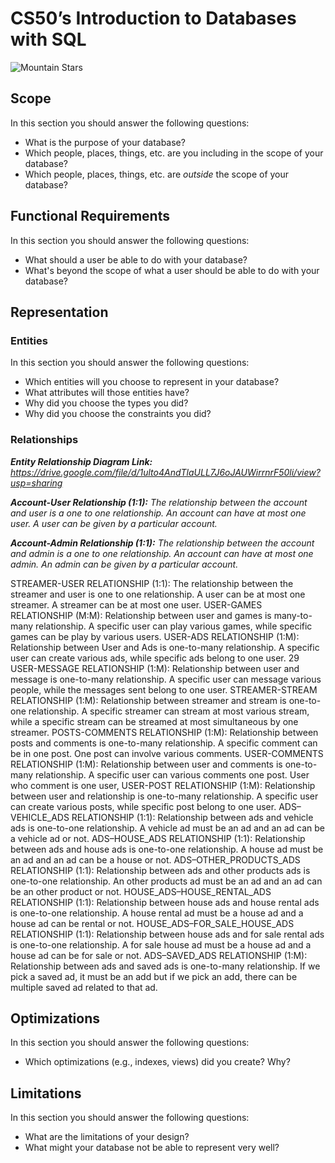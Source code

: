# CS50’s Introduction to Databases with SQL
![Mountain   Stars](https://github.com/user-attachments/assets/ecce4111-4fc6-4707-99c8-9a9eaabc9f8f)

## Scope
In this section you should answer the following questions:

* What is the purpose of your database?
* Which people, places, things, etc. are you including in the scope of your database?
* Which people, places, things, etc. are *outside* the scope of your database?

## Functional Requirements
In this section you should answer the following questions:

* What should a user be able to do with your database?
* What's beyond the scope of what a user should be able to do with your database?

## Representation
### Entities
In this section you should answer the following questions:

* Which entities will you choose to represent in your database?
* What attributes will those entities have?
* Why did you choose the types you did?
* Why did you choose the constraints you did?

### Relationships
**_Entity Relationship Diagram Link:_** _https://drive.google.com/file/d/1ulto4AndTlaULL7J6oJAUWirrnrF50li/view?usp=sharing_

**_Account-User Relationship (1:1):_** _The relationship between the account and user is a one to one relationship. An account can have at most one user. A user can be given by a particular account._

**_Account-Admin Relationship (1:1):_** _The relationship between the account and admin is a one to one relationship. An account can have at most one admin. An admin can be given by a particular account._

STREAMER-USER RELATIONSHIP (1:1): The relationship between the streamer and user is one to one relationship. A user can be at most one streamer. A streamer can be at most one user.
USER-GAMES RELATIONSHIP (M:M): Relationship between user and games is many-to-many relationship. A specific user can play various games, while specific games can be play by various users.
USER-ADS RELATIONSHIP (1:M): Relationship between User and Ads is one-to-many relationship. A specific user can create various ads, while specific ads belong to one user.
29
USER-MESSAGE RELATIONSHIP (1:M): Relationship between user and message is one-to-many relationship. A specific user can message various people, while the messages sent belong to one user.
STREAMER-STREAM RELATIONSHIP (1:M): Relationship between streamer and stream is one-to-one relationship. A specific streamer can stream at most various stream, while a specific stream can be streamed at most simultaneous by one streamer.
POSTS-COMMENTS RELATIONSHIP (1:M): Relationship between posts and comments is one-to-many relationship. A specific comment can be in one post. One post can involve various comments.
USER-COMMENTS RELATIONSHIP (1:M): Relationship between user and comments is one-to-many relationship. A specific user can various comments one post. User who comment is one user,
USER-POST RELATIONSHIP (1:M): Relationship between user and relationship is one-to-many relationship. A specific user can create various posts, while specific post belong to one user.
ADS–VEHICLE_ADS RELATIONSHIP (1:1): Relationship between ads and vehicle ads is one-to-one relationship. A vehicle ad must be an ad and an ad can be a vehicle ad or not.
ADS–HOUSE_ADS RELATIONSHIP (1:1): Relationship between ads and house ads is one-to-one relationship. A house ad must be an ad and an ad can be a house or not.
ADS–OTHER_PRODUCTS_ADS RELATIONSHIP (1:1): Relationship between ads and other products ads is one-to-one relationship. An other products ad must be an ad and an ad can be an other product or not.
HOUSE_ADS–HOUSE_RENTAL_ADS RELATIONSHIP (1:1): Relationship between house ads and house rental ads is one-to-one relationship. A house rental ad must be a house ad and a house ad can be rental or not.
HOUSE_ADS–FOR_SALE_HOUSE_ADS RELATIONSHIP (1:1): Relationship between house ads and for sale rental ads is one-to-one relationship. A for sale house ad must be a house ad and a house ad can be for sale or not.
ADS–SAVED_ADS RELATIONSHIP (1:M): Relationship between ads and saved ads is one-to-many relationship. If we pick a saved ad, it must be an add but if we pick an add, there can be multiple saved ad related to that ad.

## Optimizations

In this section you should answer the following questions:

* Which optimizations (e.g., indexes, views) did you create? Why?

## Limitations

In this section you should answer the following questions:

* What are the limitations of your design?
* What might your database not be able to represent very well?
